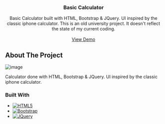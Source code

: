 <div align="center">
  <h3 align="center">Basic Calculator</h3>

  <p align="center">
    Basic Calculator built with HTML, Bootstrap & JQuery. UI inspired by the classic iphone calculator.
    This is an old university project. It doesn't reflect the state of my current coding.
    <br />
    <br />
    <a href="https://agonzale110.github.io/BasicCalculator/">View Demo</a>
  </p>
</div>


<!-- ABOUT THE PROJECT -->
## About The Project

![image](https://user-images.githubusercontent.com/112128428/190890206-1d18cc5d-a480-4b7b-83d8-91cd9702d8eb.png)
<p>Calculator done with HTML, Bootstrap & JQuery. UI inspired by the classic iphone calculator.</p>



### Built With

* [![HTML5][HTML5]][HTML5-url]
* [![Bootstrap][Bootstrap]][Bootstrap-url]
* [![JQuery][JQuery]][JQuery-url]

<!-- MARKDOWN LINKS & IMAGES -->
[HTML5]: https://img.shields.io/badge/HTML5-E34F26?style=for-the-badge&logo=html5&logoColor=white
[HTML5-url]: https://html.com/
[Bootstrap]: https://img.shields.io/badge/Bootstrap-563D7C?style=for-the-badge&logo=bootstrap&logoColor=white
[Bootstrap-url]: https://getbootstrap.com
[JQuery]: https://img.shields.io/badge/jQuery-0769AD?style=for-the-badge&logo=jquery&logoColor=white
[JQuery-url]: https://jquery.com 
